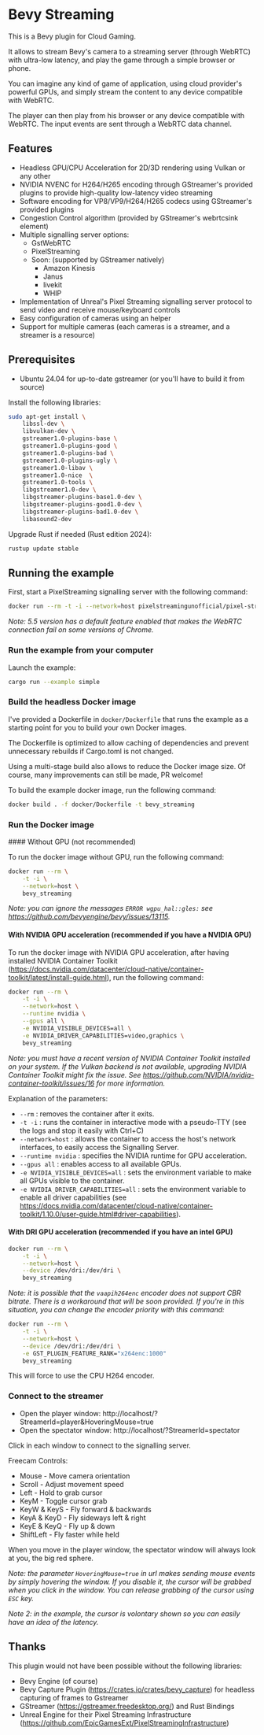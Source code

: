 # Bevy Streaming

This is a Bevy plugin for Cloud Gaming.

It allows to stream Bevy's camera to a streaming server (through WebRTC) with ultra-low latency, and play the game through a simple browser or phone.

You can imagine any kind of game of application, using cloud provider's powerful GPUs, and simply stream the content to any device compatible with WebRTC.

The player can then play from his browser or any device compatible with WebRTC. The input events are sent through a WebRTC data channel.

## Features

- Headless GPU/CPU Acceleration for 2D/3D rendering using Vulkan or any other
- NVIDIA NVENC for H264/H265 encoding through GStreamer's provided plugins to provide high-quality low-latency video streaming
- Software encoding for VP8/VP9/H264/H265 codecs using GStreamer's provided plugins
- Congestion Control algorithm (provided by GStreamer's webrtcsink element)
- Multiple signalling server options:
  - GstWebRTC
  - PixelStreaming
  - Soon: (supported by GStreamer natively)
    - Amazon Kinesis
    - Janus
    - livekit
    - WHIP
- Implementation of Unreal's Pixel Streaming signalling server protocol to send video and receive mouse/keyboard controls
- Easy configuration of cameras using an helper
- Support for multiple cameras (each cameras is a streamer, and a streamer is a resource)

## Prerequisites

- Ubuntu 24.04 for up-to-date gstreamer (or you'll have to build it from source)

Install the following libraries:

```bash
sudo apt-get install \
    libssl-dev \
    libvulkan-dev \
    gstreamer1.0-plugins-base \
    gstreamer1.0-plugins-good \
    gstreamer1.0-plugins-bad \
    gstreamer1.0-plugins-ugly \
    gstreamer1.0-libav \
    gstreamer1.0-nice  \
    gstreamer1.0-tools \
    libgstreamer1.0-dev \
    libgstreamer-plugins-base1.0-dev \
    libgstreamer-plugins-good1.0-dev \
    libgstreamer-plugins-bad1.0-dev \
    libasound2-dev
```

Upgrade Rust if needed (Rust edition 2024):

```bash
rustup update stable
```

## Running the example

First, start a PixelStreaming signalling server with the following command:

```bash
docker run --rm -t -i --network=host pixelstreamingunofficial/pixel-streaming-signalling-server:5.4
```

_Note: 5.5 version has a default feature enabled that makes the WebRTC connection fail on some versions of Chrome._

### Run the example from your computer

Launch the example:

```bash
cargo run --example simple
```

### Build the headless Docker image

I've provided a Dockerfile in `docker/Dockerfile` that runs the example as a starting point for you to build your own Docker images.

The Dockerfile is optimized to allow caching of dependencies and prevent unnecessary rebuilds if Cargo.toml is not changed.

Using a multi-stage build also allows to reduce the Docker image size. Of course, many improvements can still be made, PR welcome!

To build the example docker image, run the following command:

```bash
docker build . -f docker/Dockerfile -t bevy_streaming
```

### Run the Docker image

#### Without GPU (not recommended)

To run the docker image without GPU, run the following command:

```bash
docker run --rm \
    -t -i \
    --network=host \
    bevy_streaming
```

_Note: you can ignore the messages `ERROR wgpu_hal::gles:` see https://github.com/bevyengine/bevy/issues/13115._

#### With NVIDIA GPU acceleration (recommended if you have a NVIDIA GPU)

To run the docker image with NVIDIA GPU acceleration, after having installed NVIDIA Container Toolkit (https://docs.nvidia.com/datacenter/cloud-native/container-toolkit/latest/install-guide.html), run the following command:

```bash
docker run --rm \
    -t -i \
    --network=host \
    --runtime nvidia \
    --gpus all \
    -e NVIDIA_VISIBLE_DEVICES=all \
    -e NVIDIA_DRIVER_CAPABILITIES=video,graphics \
    bevy_streaming
```

_Note: you must have a recent version of NVIDIA Container Toolkit installed on your system.
If the Vulkan backend is not available, upgrading NVIDIA Container Toolkit might fix the issue.
See https://github.com/NVIDIA/nvidia-container-toolkit/issues/16 for more information._

Explanation of the parameters:

- `--rm` : removes the container after it exits.
- `-t -i` : runs the container in interactive mode with a pseudo-TTY (see the logs and stop it easily with Ctrl+C)
- `--network=host` : allows the container to access the host's network interfaces, to easily access the Signalling Server.
- `--runtime nvidia` : specifies the NVIDIA runtime for GPU acceleration.
- `--gpus all` : enables access to all available GPUs.
- `-e NVIDIA_VISIBLE_DEVICES=all` : sets the environment variable to make all GPUs visible to the container.
- `-e NVIDIA_DRIVER_CAPABILITIES=all` : sets the environment variable to enable all driver capabilities (see https://docs.nvidia.com/datacenter/cloud-native/container-toolkit/1.10.0/user-guide.html#driver-capabilities).

#### With DRI GPU acceleration (recommended if you have an intel GPU)

```bash
docker run --rm \
    -t -i \
    --network=host \
    --device /dev/dri:/dev/dri \
    bevy_streaming
```

_Note: it is possible that the `vaapih264enc` encoder does not support CBR bitrate. There is a workaround that will be soon provided. If you're in this situation, you can change the encoder priority with this command:_

```bash
docker run --rm \
    -t -i \
    --network=host \
    --device /dev/dri:/dev/dri \
    -e GST_PLUGIN_FEATURE_RANK="x264enc:1000"
    bevy_streaming
```

This will force to use the CPU H264 encoder.

### Connect to the streamer

- Open the player window: http://localhost/?StreamerId=player&HoveringMouse=true
- Open the spectator window: http://localhost/?StreamerId=spectator

Click in each window to connect to the signalling server.

Freecam Controls:

- Mouse - Move camera orientation
- Scroll - Adjust movement speed
- Left - Hold to grab cursor
- KeyM - Toggle cursor grab
- KeyW & KeyS - Fly forward & backwards
- KeyA & KeyD - Fly sideways left & right
- KeyE & KeyQ - Fly up & down
- ShiftLeft - Fly faster while held

When you move in the player window, the spectator window will always look at you, the big red sphere.

_Note: the parameter `HoveringMouse=true` in url makes sending mouse events by simply hovering the window. If you disable it, the cursor will be grabbed when you click in the window. You can release grabbing of the cursor using `ESC` key._

_Note 2: in the example, the cursor is volontary shown so you can easily have an idea of the latency._

## Thanks

This plugin would not have been possible without the following libraries:

- Bevy Engine (of course)
- Bevy Capture Plugin (https://crates.io/crates/bevy_capture) for headless capturing of frames to Gstreamer
- GStreamer (https://gstreamer.freedesktop.org/) and Rust Bindings
- Unreal Engine for their Pixel Streaming Infrastructure (https://github.com/EpicGamesExt/PixelStreamingInfrastructure)
